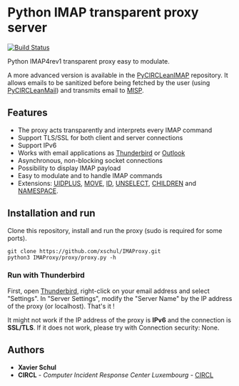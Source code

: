 # Python IMAP transparent proxy server

[![Build Status](https://travis-ci.org/xschul/IMAProxy.svg?branch=master)](https://travis-ci.org/xschul/IMAProxy)

Python IMAP4rev1 transparent proxy easy to modulate. 

A more advanced version is available in the [PyCIRCLeanIMAP](https://github.com/CIRCL/PyCIRCLeanIMAP) repository. It allows emails to be sanitized before being fetched by the user (using [PyCIRCLeanMail](https://github.com/CIRCL/PyCIRCLeanMail)) and transmits email to [MISP](https://github.com/misp).

## Features

* The proxy acts transparently and interprets every IMAP command
* Support TLS/SSL for both client and server connections
* Support IPv6
* Works with email applications as [Thunderbird](https://www.mozilla.org/en-US/thunderbird/) or [Outlook](https://outlook.live.com/owa/)
* Asynchronous, non-blocking socket connections
* Possibility to display IMAP payload
* Easy to modulate and to handle IMAP commands
* Extensions: [UIDPLUS](https://rfc-editor.org/rfc/rfc4315.txt), [MOVE](https://rfc-editor.org/rfc/rfc6851.txt), [ID](https://rfc-editor.org/rfc/rfc2971.txt), [UNSELECT](https://rfc-editor.org/rfc/rfc3691.txt), [CHILDREN](https://rfc-editor.org/rfc/rfc3348.txt) and [NAMESPACE](https://rfc-editor.org/rfc/rfc2342.txt).

## Installation and run

Clone this repository, install and run the proxy (sudo is required for some ports).

```
git clone https://github.com/xschul/IMAProxy.git
python3 IMAProxy/proxy/proxy.py -h
```

### Run with Thunderbird

First, open [Thunderbird](https://www.mozilla.org/en-US/thunderbird/), right-click on your email address and select "Settings". In "Server Settings", modify the "Server Name" by the IP address of the proxy (or localhost). That's it !

It might not work if the IP address of the proxy is **IPv6** and the connection is **SSL/TLS**. If it does not work, please try with Connection security: None.

## Authors

* **Xavier Schul**
* **CIRCL** - *Computer Incident Response Center Luxembourg* - [CIRCL](https://www.circl.lu/)

